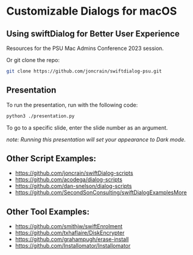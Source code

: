 # Customizable Dialogs for macOS
## Using swiftDialog for Better User Experience

Resources for the PSU Mac Admins Conference 2023 session.

Or git clone the repo:

```bash
git clone https://github.com/joncrain/swiftdialog-psu.git
```

## Presentation

To run the presentation, run with the following code:

```bash
python3 ./presentation.py
```

To go to a specific slide, enter the slide number as an argument.

_note: Running this presentation will set your appearance to Dark mode._


## Other Script Examples:

* https://github.com/joncrain/swiftDialog-scripts
* https://github.com/acodega/dialog-scripts
* https://github.com/dan-snelson/dialog-scripts
* https://github.com/SecondSonConsulting/swiftDialogExamplesMore 
 
## Other Tool Examples:

* https://github.com/smithjw/swiftEnrolment
* https://github.com/txhaflaire/DiskEncrypter
* https://github.com/grahampugh/erase-install
* https://github.com/Installomator/Installomator
